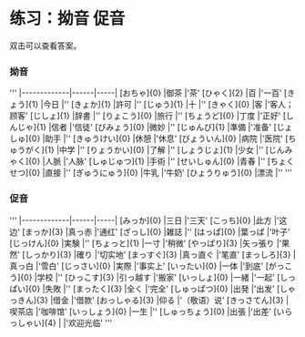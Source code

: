 # 练习：拗音 促音

双击可以查看答案。

### 拗音
'''
|-------------|------|-----|
[おちゃ]{0}     |御茶    |'茶'
[ひゃく]{2}     |百    |'一百'
[きょう]{1}     |今日    |''
[きょか]{1}     |許可    |''
[じゅう]{1}     |十    |''
[きゃく]{0}     |客    |'客人；顾客'
[じしょ]{1}     |辞書    |''
[りょこう]{0}     |旅行    |''
[ちょうど]{0}     |丁度    |'正好'
[しんじゃ]{1}     |信者    |'信徒'
[びみょう]{0}     |微妙    |''
[じゅんび]{1}     |準備    |'准备'
[じょしゅ]{0}     |助手    |''
[きゅうけい]{0}     |休憩    |'休息'
[びょういん]{0}     |病院    |'医院'
[ちゅうがく]{1}     |中学    |''
[りょうかい]{0}     |了解    |''
[しょうじょ]{1}     |少女    |''
[じんみゃく]{0}     |人脈    |'人脉'
[しゅじゅつ]{1}     |手術    |''
[せいしゅん]{0}     |青春    |''
[ちょくせつ]{0}     |直接    |''
[ぎゅうにゅう]{0}     |牛乳    |'牛奶'
[ひょうりゅう]{0}     |漂流    |''
'''

### 促音
'''
|-------------|------|-----|
[みっか]{0}     |三日    |'三天'
[こっち]{0}     |此方    |'这边'
[まっか]{3}     |真っ赤    |'通红'
[ざっし]{0}     |雑誌    |''
[はっぱ]{0}     |葉っぱ    |'叶子'
[じっけん]{0}     |実験    |''
[ちょっと]{1}     |一寸    |'稍微'
[やっぱり]{3}     |矢っ張り    |'果然'
[しっかり]{3}     |確り    |'切实地'
[まっすぐ]{3}     |真っ直ぐ    |'笔直'
[まっしろ]{3}     |真っ白    |'雪白'
[じっさい]{0}     |実際    |'事实上'
[いったい]{0}     |一体    |'到底'
[がっこう]{0}     |学校    |''
[ひっこす]{3}     |引っ越す    |'搬家'
[いっしょ]{0}     |一緒    |'一起'
[しっぱい]{0}     |失敗    |''
[まったく]{3}     |全く    |'完全'
[しゅっぱつ]{0}     |出発    |'出发'
[しゃっきん]{3}     |借金    |'借款'
[おっしゃる]{3}     |仰る    |'（敬语）说'
[きっさてん]{3}     |喫茶店    |'咖啡馆'
[いっしょう]{0}     |一生    |''
[しゅっちょう]{0}     |出張    |'出差'
[いらっしゃい]{4}     |    |'欢迎光临'
'''

<style>
div.peek-answer {
    position: absolute;
    width: max-content;
    bottom: calc(100% - 0.5em);
    left: 0;
    right: 0;
    margin: 0 auto;
    background-color: var(--bg-green);
    border: solid 1px var(--green);
    padding: 0.3em 0.5em;
}
td:first-child {
    position: relative;
    cursor: pointer;
}
table {
    overflow: visible;
}
</style>

<script type="module">
function addClickHandler(){
    let tables = document.getElementsByTagName('table');
    for(let table of tables){
        for(let tr of table.rows){
            tr.cells[0].addEventListener('dblclick', _onClick);
        }
    }
}

import {kanaToRomaji} from '/js/romaji.js';

function _onClick(){
    let td = this;
    let answer = document.createElement('div');
    answer.classList.add('peek-answer');
    answer.textContent = kanaToRomaji(td.innerText).join(' ');
    td.append(answer);
    setTimeout(()=>answer.remove(), 3000);
}

addClickHandler();

</script>
